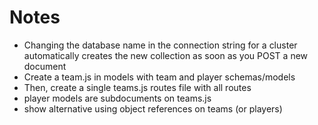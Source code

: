 # Notes

- Changing the database name in the connection string for a cluster automatically creates
  the new collection as soon as you POST a new document
- Create a team.js in models with team and player schemas/models
- Then, create a single teams.js routes file with all routes
- player models are subdocuments on teams.js
- show alternative using object references on teams (or players)
